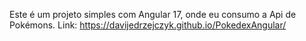 Este é um projeto simples com Angular 17, onde eu consumo a Api de Pokémons.
Link: https://davijedrzejczyk.github.io/PokedexAngular/
